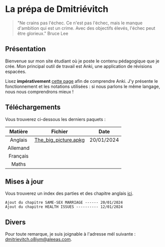 # La prépa de Dmitriévitch

>"Ne crains pas l'échec. Ce n'est pas l'échec, mais le manque d'ambition qui est un crime. Avec des objectifs élevés, l'échec peut être glorieux."
>Bruce Lee

## Présentation

Bienvenue sur mon site étudiant où je poste le contenu pédagogique que je crée.
Mon principal outil de travail est Anki, une application de révisions espacées.

Lisez **impérativement** [cette page](/pages/documentation.md) afin de comprendre Anki. J'y présente
le fonctionnement et les notations utilisées : si nous parlons le même langage, nous nous comprendrons mieux !

## Téléchargements

Vous trouverez ci-dessous les derniers paquets :

| Matière  | Fichier                                    | Date       |
| :------: | :----------------------------------------: | :--------: |
| Anglais  | [The_big_picture.apkg](/anki/Anglais.apkg) | 20/01/2024 |
| Allemand |
| Français |
| Maths    |

## Mises à jour

Vous trouverez un index des parties et des chapitre anglais [ici](/pages/index.md).

```
Ajout du chapitre SAME-SEX MARRIAGE ------ 20/01/2024
Ajout du chapitre HEALTH ISSUES ---------- 12/01/2024
```

## Divers

Pour toute remarque, je suis joignable à l'adresse mél suivante : <dmitrievitch.o8iym@aleeas.com>.
